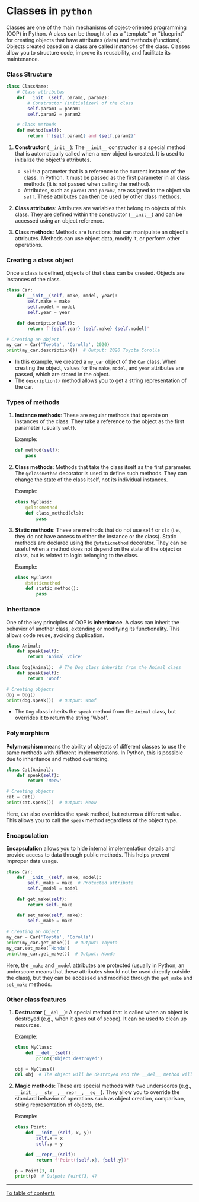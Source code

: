 # Classes in `python`

Classes are one of the main mechanisms of object-oriented programming (OOP) in Python. A class can be thought of as a "template" or "blueprint" for creating objects that have attributes (data) and methods (functions). Objects created based on a class are called instances of the class. Classes allow you to structure code, improve its reusability, and facilitate its maintenance.

### Class Structure

```python
class ClassName:
    # Class attributes
    def __init__(self, param1, param2):
        # Constructor (initializer) of the class
        self.param1 = param1
        self.param2 = param2

    # Class methods
    def method(self):
        return f'{self.param1} and {self.param2}'
```

1. **Constructor** (`__init__`):
   The `__init__` constructor is a special method that is automatically called when a new object is created. It is used to initialize the object's attributes.

   - `self`: a parameter that is a reference to the current instance of the class. In Python, it must be passed as the first parameter in all class methods (it is not passed when calling the method).
   - Attributes, such as `param1` and `param2`, are assigned to the object via `self`. These attributes can then be used by other class methods.

2. **Class attributes**:
   Attributes are variables that belong to objects of this class. They are defined within the constructor (`__init__`) and can be accessed using an object reference.

3. **Class methods**:
   Methods are functions that can manipulate an object's attributes. Methods can use object data, modify it, or perform other operations.

### Creating a class object

Once a class is defined, objects of that class can be created. Objects are instances of the class.

```python
class Car:
    def __init__(self, make, model, year):
        self.make = make
        self.model = model
        self.year = year

    def description(self):
        return f'{self.year} {self.make} {self.model}'

# Creating an object
my_car = Car('Toyota', 'Corolla', 2020)
print(my_car.description())  # Output: 2020 Toyota Corolla
```

- In this example, we created a `my_car` object of the `Car` class. When creating the object, values for the `make`, `model`, and `year` attributes are passed, which are stored in the object.
- The `description()` method allows you to get a string representation of the car.

### Types of methods

1. **Instance methods**: These are regular methods that operate on instances of the class. They take a reference to the object as the first parameter (usually `self`).

   Example:
   ```python
   def method(self):
       pass
   ```

2. **Class methods**: Methods that take the class itself as the first parameter. The `@classmethod` decorator is used to define such methods. They can change the state of the class itself, not its individual instances.

   Example:
   ```python
   class MyClass:
       @classmethod
       def class_method(cls):
           pass
   ```

3. **Static methods**: These are methods that do not use `self` or `cls` (i.e., they do not have access to either the instance or the class). Static methods are declared using the `@staticmethod` decorator. They can be useful when a method does not depend on the state of the object or class, but is related to logic belonging to the class.

   Example:
   ```python
   class MyClass:
       @staticmethod
       def static_method():
           pass
   ```

### Inheritance

One of the key principles of OOP is **inheritance**. A class can inherit the behavior of another class, extending or modifying its functionality. This allows code reuse, avoiding duplication.

```python
class Animal:
    def speak(self):
        return 'Animal voice'

class Dog(Animal):  # The Dog class inherits from the Animal class
    def speak(self):
        return 'Woof'

# Creating objects
dog = Dog()
print(dog.speak())  # Output: Woof
```

- The `Dog` class inherits the `speak` method from the `Animal` class, but overrides it to return the string 'Woof'.

### Polymorphism

**Polymorphism** means the ability of objects of different classes to use the same methods with different implementations. In Python, this is possible due to inheritance and method overriding.

```python
class Cat(Animal):
    def speak(self):
        return 'Meow'

# Creating objects
cat = Cat()
print(cat.speak())  # Output: Meow
```

Here, `Cat` also overrides the `speak` method, but returns a different value. This allows you to call the `speak` method regardless of the object type.

### Encapsulation

**Encapsulation** allows you to hide internal implementation details and provide access to data through public methods. This helps prevent improper data usage.

```python
class Car:
    def __init__(self, make, model):
        self._make = make  # Protected attribute
        self._model = model

    def get_make(self):
        return self._make

    def set_make(self, make):
        self._make = make

# Creating an object
my_car = Car('Toyota', 'Corolla')
print(my_car.get_make())  # Output: Toyota
my_car.set_make('Honda')
print(my_car.get_make())  # Output: Honda
```

Here, the `_make` and `_model` attributes are protected (usually in Python, an underscore means that these attributes should not be used directly outside the class), but they can be accessed and modified through the `get_make` and `set_make` methods.

### Other class features

1. **Destructor** (`__del__`):
   A special method that is called when an object is destroyed (e.g., when it goes out of scope). It can be used to clean up resources.

   Example:
   ```python
   class MyClass:
       def __del__(self):
           print("Object destroyed")

   obj = MyClass()
   del obj  # The object will be destroyed and the __del__ method will be called
   ```

2. **Magic methods**:
   These are special methods with two underscores (e.g., `__init__`, `__str__`, `__repr__`, `__eq__`). They allow you to override the standard behavior of operations such as object creation, comparison, string representation of objects, etc.

   Example:
   ```python
   class Point:
       def __init__(self, x, y):
           self.x = x
           self.y = y

       def __repr__(self):
           return f'Point({self.x}, {self.y})'

   p = Point(3, 4)
   print(p)  # Output: Point(3, 4)
   ```

 ---

  [To table of contents](https://github.com/hypo69/101_python_computer_games_ru/blob/master/cheat_sheets#readme)
